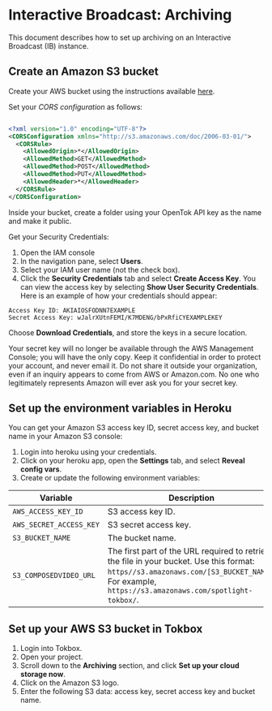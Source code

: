 # Interactive Broadcast: Archiving

This document describes how to set up archiving on an Interactive Broadcast (IB) instance.

## Create an Amazon S3 bucket

Create your AWS bucket using the instructions available <a href="http://docs.aws.amazon.com/AmazonS3/latest/gsg/CreatingABucket.html">here</a>.

Set your _CORS configuration_ as follows:

```xml

<?xml version="1.0" encoding="UTF-8"?>
<CORSConfiguration xmlns="http://s3.amazonaws.com/doc/2006-03-01/">
  <CORSRule>
    <AllowedOrigin>*</AllowedOrigin>
    <AllowedMethod>GET</AllowedMethod>
    <AllowedMethod>POST</AllowedMethod>
    <AllowedMethod>PUT</AllowedMethod>
    <AllowedHeader>*</AllowedHeader>
  </CORSRule>
</CORSConfiguration>
```

Inside your bucket, create a folder using your OpenTok API key as the name and make it public.

Get your Security Credentials:

1. Open the IAM console
2. In the navigation pane, select **Users**.
3. Select your IAM user name (not the check box).
4. Click the **Security Credentials** tab and select **Create Access Key**. You can view the access key by selecting **Show User Security Credentials**. Here is an example of how your credentials should appear:

```
Access Key ID: AKIAIOSFODNN7EXAMPLE
Secret Access Key: wJalrXUtnFEMI/K7MDENG/bPxRfiCYEXAMPLEKEY
```

Choose **Download Credentials**, and store the keys in a secure location.

Your secret key will no longer be available through the AWS Management Console; you will have the only copy. Keep it confidential in order to protect your account, and never email it. Do not share it outside your organization, even if an inquiry appears to come from AWS or Amazon.com. No one who legitimately represents Amazon will ever ask you for your secret key.


## Set up the environment variables in Heroku

You can get your Amazon S3 access key ID, secret access key, and bucket name in your Amazon S3 console:

1. Login into heroku using your credentials.
2. Click on your heroku app, open the **Settings** tab, and select **Reveal config vars**.
3. Create or update the following environment variables:<br/>

| Variable        | Description  |
| ------------- | ------------- |
| `AWS_ACCESS_KEY_ID`   | S3 access key ID.   |
| `AWS_SECRET_ACCESS_KEY`  | S3 secret access key. |
| `S3_BUCKET_NAME`   | The bucket name. |
| `S3_COMPOSEDVIDEO_URL`   | The first part of the URL required to retrieve the file in your bucket. Use this format: `https//s3.amazonaws.com/[S3_BUCKET_NAME]`. For example, `https://s3.amazonaws.com/spotlight-tokbox/`. |



## Set up your AWS S3 bucket in Tokbox

1. Login into Tokbox.
2. Open your project.
3. Scroll down to the **Archiving** section, and click **Set up your cloud storage now**.
4. Click on the Amazon S3 logo.
5. Enter the following S3 data: access key, secret access key and bucket name.

